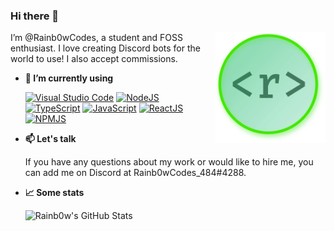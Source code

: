 ### Hi there 👋

<img alt="Rainb0w's profile image" src="https://raw.githubusercontent.com/Rainb0wCodes/Rainb0wCodes/main/rainb0w.png" width="35%" align="right" />

I’m @Rainb0wCodes, a student and FOSS enthusiast. I love creating Discord bots for the world to use! I also accept commissions.

- **👀 I’m currently using**

  [<img src="https://badges.aleen42.com/src/visual_studio_code.svg" alt="Visual Studio Code">](https://code.visualstudio.com/) [<img src="https://badges.aleen42.com/src/node.svg" alt="NodeJS">](https://nodejs.org/en/) [<img src="https://badges.aleen42.com/src/typescript.svg" alt="TypeScript">](https://www.typescriptlang.org/) [<img src="https://badges.aleen42.com/src/javascript.svg" alt="JavaScript">](https://v8.dev/) [<img src="https://badges.aleen42.com/src/react.svg" alt="ReactJS">](https://reactjs.org/) [<img src="https://badges.aleen42.com/src/npm.svg" alt="NPMJS">](https://npmjs.org/)

- **📫 Let's talk**

  If you have any questions about my work or would like to hire me, you can add me on Discord at Rainb0wCodes_484#4288.

- **📈 Some stats**

  ![Rainb0w's GitHub Stats](https://github-readme-stats.vercel.app/api?username=Rainb0wCodes&show_icons=true&include_all_commits=true)
